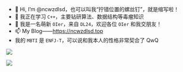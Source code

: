 - 👋 Hi, I’m @ncwzdlsd，也可以叫我“拧错位置的螺丝钉”，就是缩写啦！
- 🌱 我正在学习 `C++`，主要钻研算法、数据结构等毒瘤知识
- 💞️ 我是一名萌新 `OIer`，来自 `DL24`，欢迎各位 `OIer` 和我交朋友！
- 📫 My Blog——https://ncwzdlsd.top
- 我的 `MBTI` 是 `ENFJ-T`，可以说和我本人的性格非常契合了 QwQ

![](https://ghproxy.com/https://raw.githubusercontent.com/ncwzdlsd/ncwzdlsd/main/assets/github-contribution-grid-snake.gif)

![](https://stats.justsong.cn/api/csdn?id=ncwzdlsd)

<!---
ncwzdlsd/ncwzdlsd is a ✨ special ✨ repository because its `README.md` (this file) appears on your GitHub profile.
You can click the Preview link to take a look at your changes.
--->
